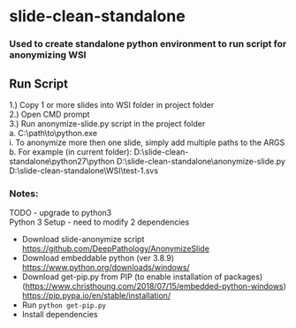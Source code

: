 # slide-clean-standalone

### Used to create standalone python environment to run script for anonymizing WSI  

## Run Script  
1.)	Copy 1 or more slides into WSI folder in project folder  
2.)	Open CMD prompt  
3.)	Run anonymize-slide.py script in the project folder  
  a.	C:\path\to\python.exe <path to script> <path to WSI>    
    i.	To anonymize more then one slide, simply add multiple paths to the ARGS  
  b.	For example (in current folder): D:\slide-clean-standalone\python27\python D:\slide-clean-standalone\anonymize-slide.py D:\slide-clean-standalone\WSI\test-1.svs  


### Notes:  
TODO - upgrade to python3  
Python 3 Setup - need to modify 2 dependencies  
- Download slide-anonymize script  
  https://github.com/DeepPathology/AnonymizeSlide  
- Download embeddable python (ver 3.8.9)
  https://www.python.org/downloads/windows/  
- Download get-pip.py from PIP (to enable installation of packages) (https://www.christhoung.com/2018/07/15/embedded-python-windows)  
  https://pip.pypa.io/en/stable/installation/  
- Run `python get-pip.py`
- Install dependencies
